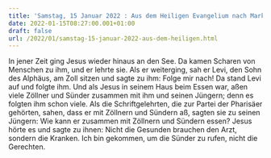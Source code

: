 ```yaml
---
title: 'Samstag, 15 Januar 2022 : Aus dem Heiligen Evangelium nach Markus - Mk 2,13-17.'
date: 2022-01-15T08:27:00.001+01:00
draft: false
url: /2022/01/samstag-15-januar-2022-aus-dem-heiligen.html
---
```


In jener Zeit ging Jesus wieder hinaus an den See. Da kamen Scharen von Menschen zu ihm, und er lehrte sie. Als er weiterging, sah er Levi, den Sohn des Alphäus, am Zoll sitzen und sagte zu ihm: Folge mir nach! Da stand Levi auf und folgte ihm. Und als Jesus in seinem Haus beim Essen war, aßen viele Zöllner und Sünder zusammen mit ihm und seinen Jüngern; denn es folgten ihm schon viele. Als die Schriftgelehrten, die zur Partei der Pharisäer gehörten, sahen, dass er mit Zöllnern und Sündern aß, sagten sie zu seinen Jüngern: Wie kann er zusammen mit Zöllnern und Sündern essen? Jesus hörte es und sagte zu ihnen: Nicht die Gesunden brauchen den Arzt, sondern die Kranken. Ich bin gekommen, um die Sünder zu rufen, nicht die Gerechten.